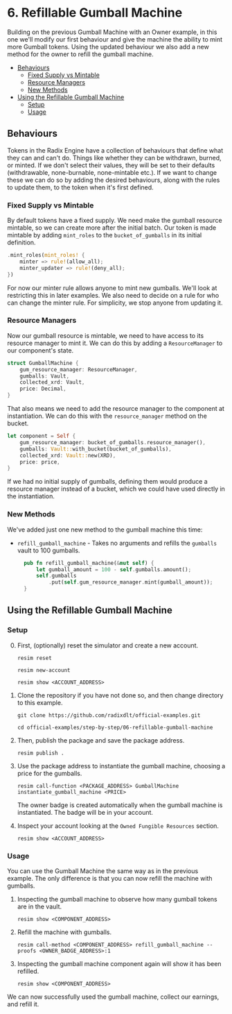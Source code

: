# 6. Refillable Gumball Machine

Building on the previous Gumball Machine with an Owner example, in this one
we'll modify our first behaviour and give the machine the ability to mint more
Gumball tokens. Using the updated behaviour we also add a new method for the
owner to refill the gumball machine.

- [Behaviours](#behaviours)
  - [Fixed Supply vs Mintable](#fixed-supply-vs-mintable)
  - [Resource Managers](#resource-managers)
  - [New Methods](#new-methods)
- [Using the Refillable Gumball Machine](#using-the-refillable-gumball-machine)
  - [Setup](#setup)
  - [Usage](#usage)

## Behaviours

Tokens in the Radix Engine have a collection of behaviours that define what they
can and can't do. Things like whether they can be withdrawn, burned, or minted.
If we don't select their values, they will be set to their defaults
(withdrawable, none-burnable, none-mintable etc.). If we want to change these we
can do so by adding the desired behaviours, along with the rules to update them,
to the token when it's first defined.

### Fixed Supply vs Mintable

By default tokens have a fixed supply. We need make the gumball resource
mintable, so we can create more after the initial batch. Our token is made
mintable by adding `mint_roles` to the `bucket_of_gumballs` in its initial
definition.

```rust
.mint_roles(mint_roles! {
    minter => rule!(allow_all);
    minter_updater => rule!(deny_all);
})
```

For now our minter rule allows anyone to mint new gumballs. We'll look at
restricting this in later examples. We also need to decide on a rule for who can
change the minter rule. For simplicity, we stop anyone from updating it.

### Resource Managers

Now our gumball resource is mintable, we need to have access to its resource
manager to mint it. We can do this by adding a `ResourceManager` to our
component's state.

```rust
struct GumballMachine {
    gum_resource_manager: ResourceManager,
    gumballs: Vault,
    collected_xrd: Vault,
    price: Decimal,
}
```

That also means we need to add the resource manager to the component at
instantiation. We can do this with the `resource_manager` method on the bucket.

```rust
let component = Self {
    gum_resource_manager: bucket_of_gumballs.resource_manager(),
    gumballs: Vault::with_bucket(bucket_of_gumballs),
    collected_xrd: Vault::new(XRD),
    price: price,
}
```

If we had no initial supply of gumballs, defining them would produce a resource
manager instead of a bucket, which we could have used directly in the
instantiation.

### New Methods

We've added just one new method to the gumball machine this time:

- `refill_gumball_machine` - Takes no arguments and refills the `gumballs` vault
  to 100 gumballs.

  ```rust
    pub fn refill_gumball_machine(&mut self) {
        let gumball_amount = 100 - self.gumballs.amount();
        self.gumballs
            .put(self.gum_resource_manager.mint(gumball_amount));
    }
  ```

## Using the Refillable Gumball Machine

### Setup

0.  First, (optionally) reset the simulator and create a new account.

    ```
    resim reset

    resim new-account

    resim show <ACCOUNT_ADDRESS>
    ```

1.  Clone the repository if you have not done so, and then change directory to
    this example.

    ```
    git clone https://github.com/radixdlt/official-examples.git

    cd official-examples/step-by-step/06-refillable-gumball-machine
    ```

2.  Then, publish the package and save the package address.

    ```
    resim publish .
    ```

3.  Use the package address to instantiate the gumball machine, choosing a price
    for the gumballs.

    ```
    resim call-function <PACKAGE_ADDRESS> GumballMachine instantiate_gumball_machine <PRICE>
    ```

    The owner badge is created automatically when the gumball machine is
    instantiated. The badge will be in your account.

4.  Inspect your account looking at the `Owned Fungible Resources` section.

    ```
    resim show <ACCOUNT_ADDRESS>
    ```

### Usage

You can use the Gumball Machine the same way as in the previous example. The
only difference is that you can now refill the machine with gumballs.

1.  Inspecting the gumball machine to observe how many gumball tokens are in the
    vault.

    ```
    resim show <COMPONENT_ADDRESS>
    ```

2.  Refill the machine with gumballs.

    ```
    resim call-method <COMPONENT_ADDRESS> refill_gumball_machine --proofs <OWNER_BADGE_ADDRESS>:1
    ```

3.  Inspecting the gumball machine component again will show it has been
    refilled.

    ```
    resim show <COMPONENT_ADDRESS>
    ```

We can now successfully used the gumball machine, collect our earnings, and
refill it.
